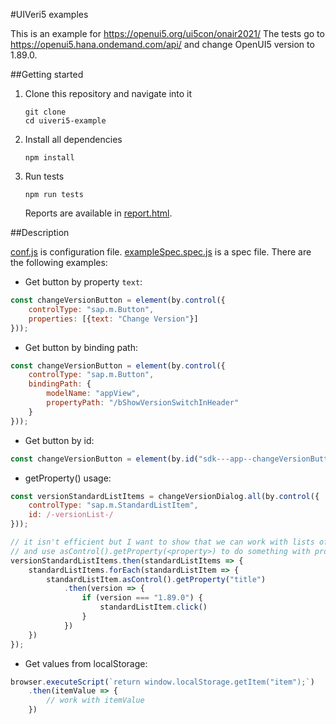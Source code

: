 #UIVeri5 examples

This is an example for https://openui5.org/ui5con/onair2021/
The tests go to https://openui5.hana.ondemand.com/api/ and change OpenUI5 version to 1.89.0.

##Getting started

1. Clone this repository and navigate into it
    ```
    git clone 
    cd uiveri5-example
    ```
2. Install all dependencies
    ```
    npm install
    ``` 
3. Run tests
    ```
    npm run tests
    ```
    Reports are available in [report.html](tests/results/report.html).

##Description

[conf.js](tests/conf.js) is configuration file.
[exampleSpec.spec.js](tests/integration/exampleSpec.spec.js) is a spec file. 
There are the following examples:
* Get button by property `text`:
```javascript
const changeVersionButton = element(by.control({
    controlType: "sap.m.Button",
    properties: [{text: "Change Version"}]
}));
```
* Get button by binding path:
```javascript
const changeVersionButton = element(by.control({
    controlType: "sap.m.Button",
    bindingPath: {
        modelName: "appView",
        propertyPath: "/bShowVersionSwitchInHeader"
    }
}));
```
* Get button by id:
```javascript
const changeVersionButton = element(by.id("sdk---app--changeVersionButton"));
```
* getProperty() usage:
```javascript
const versionStandardListItems = changeVersionDialog.all(by.control({
    controlType: "sap.m.StandardListItem",
    id: /-versionList-/
}));

// it isn't efficient but I want to show that we can work with lists of objects
// and use asControl().getProperty(<property>) to do something with property value (e.g. check it)
versionStandardListItems.then(standardListItems => {
    standardListItems.forEach(standardListItem => {
        standardListItem.asControl().getProperty("title")
            .then(version => {
                if (version === "1.89.0") {
                    standardListItem.click()
                }
            })
    })
});
```
* Get values from localStorage:
```javascript
browser.executeScript(`return window.localStorage.getItem("item");`)
    .then(itemValue => {
        // work with itemValue
    })
```
